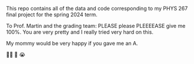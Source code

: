 This repo contains all of the data and code corresponding to my PHYS 267 final project for the spring 2024 term. 

To Prof. Martin and the grading team: PLEASE please PLEEEEASE give me 100%. You are very pretty and I really tried very hard on this. 

My mommy would be very happy if you gave me an A.

🙇‍♀️ 🥇 😭 
